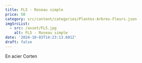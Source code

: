 ```yaml
---
title: FL5 - Roseau simple
price: 50
category: src/content/categories/Plantes-Arbres-Fleurs.json
imgSrcList:
  - src: /asset/FL5.jpg
    alt: FL5 - Roseau simple
date: '2024-10-03T14:23:13.601Z'
draft: false
---
```




En acier Corten
